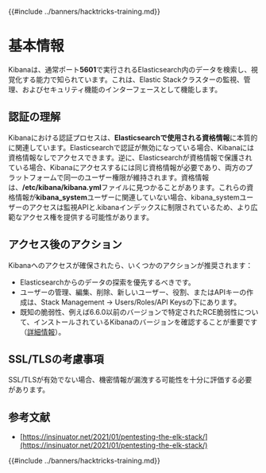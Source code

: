 {{#include ../banners/hacktricks-training.md}}

# 基本情報

Kibanaは、通常ポート**5601**で実行されるElasticsearch内のデータを検索し、視覚化する能力で知られています。これは、Elastic Stackクラスターの監視、管理、およびセキュリティ機能のインターフェースとして機能します。

## 認証の理解

Kibanaにおける認証プロセスは、**Elasticsearchで使用される資格情報**に本質的に関連しています。Elasticsearchで認証が無効になっている場合、Kibanaには資格情報なしでアクセスできます。逆に、Elasticsearchが資格情報で保護されている場合、Kibanaにアクセスするには同じ資格情報が必要であり、両方のプラットフォームで同一のユーザー権限が維持されます。資格情報は、**/etc/kibana/kibana.yml**ファイルに見つかることがあります。これらの資格情報が**kibana_system**ユーザーに関連していない場合、kibana_systemユーザーのアクセスは監視APIと.kibanaインデックスに制限されているため、より広範なアクセス権を提供する可能性があります。

## アクセス後のアクション

Kibanaへのアクセスが確保されたら、いくつかのアクションが推奨されます：

- Elasticsearchからのデータの探索を優先するべきです。
- ユーザーの管理、編集、削除、新しいユーザー、役割、またはAPIキーの作成は、Stack Management -> Users/Roles/API Keysの下にあります。
- 既知の脆弱性、例えば6.6.0以前のバージョンで特定されたRCE脆弱性について、インストールされているKibanaのバージョンを確認することが重要です（[詳細情報](https://insinuator.net/2021/01/pentesting-the-elk-stack/#ref2)）。

## SSL/TLSの考慮事項

SSL/TLSが有効でない場合、機密情報が漏洩する可能性を十分に評価する必要があります。

## 参考文献

- [https://insinuator.net/2021/01/pentesting-the-elk-stack/](https://insinuator.net/2021/01/pentesting-the-elk-stack/)

{{#include ../banners/hacktricks-training.md}}
